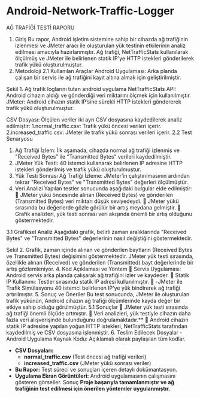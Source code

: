 ﻿# Android-Network-Traffic-Logger

 AĞ TRAFİĞİ TESTİ RAPORU
1. Giriş
Bu rapor, Android işletim sistemine sahip bir cihazda ağ trafiğinin izlenmesi ve JMeter aracı ile oluşturulan yük testinin etkilerinin analiz edilmesi amacıyla hazırlanmıştır. Ağ trafiği, NetTrafficStats kullanılarak ölçülmüş ve JMeter ile belirlenen statik IP'ye HTTP istekleri gönderilerek trafik yükü oluşturulmuştur.
2. Metodoloji
2.1 Kullanılan Araçlar
Android Uygulaması: Arka planda çalışan bir servis ile ağ trafiğini kayıt altına almak için geliştirilmiştir.
 
Şekil 1. Ağ trafik loglarını tutan android uygulama 
NetTrafficStats API: Android cihazın aldığı ve gönderdiği veri miktarını ölçmek için kullanılmıştır.
JMeter: Android cihazın statik IP’sine sürekli HTTP istekleri göndererek trafik yükü oluşturulmuştur.
 
CSV Dosyası: Ölçülen veriler iki ayrı CSV dosyasına kaydedilerek analiz edilmiştir:
  1.normal_traffic.csv: Trafik yükü öncesi verileri içerir.
  2.increased_traffic.csv: JMeter ile trafik yükü sonrası verileri içerir.
2.2 Test Senaryosu
1. Ağ Trafiği İzlem: İlk aşamada, cihazda normal ağ trafiği izlenmiş ve "Received Bytes" ile "Transmitted Bytes" verileri kaydedilmiştir.
2. JMeter Yük Testi: 40 istemci kullanarak belirlenen IP adresine HTTP istekleri gönderilmiş ve trafik yükü oluşturulmuştur.
3. Yük Testi Sonrası Ağ Trafiği İzleme: JMeter’in çalıştırılmasının ardından tekrar "Received Bytes" ve "Transmitted Bytes" değerleri ölçülmüştür.
3. Veri Analizi
Yapılan testler sonucunda aşağıdaki bulgular elde edilmiştir:
	JMeter yükü öncesinde alınan (Received Bytes) ve gönderilen (Transmitted Bytes) veri miktarı düşük seviyedeydi.
	JMeter yükü sırasında bu değerlerde gözle görülür bir artış meydana gelmiştir.
	Grafik analizleri, yük testi sonrası veri akışında önemli bir artış olduğunu göstermektedir.

3.1 Grafiksel Analiz
Aşağıdaki grafik, belirli zaman aralıklarında "Received Bytes" ve "Transmitted Bytes" değerlerinin nasıl değiştiğini göstermektedir.
 
Şekil 2. Grafik, zaman içinde alınan ve gönderilen baytların (Received Bytes ve Transmitted Bytes) değişimini göstermektedir. JMeter yük testi sırasında, özellikle alınan (Received) ve gönderilen (Transmitted) bayt değerlerinde bir artış gözlemleniyor.
4. Kod Açıklaması ve Yöntem
	Servis Uygulaması: Android servis arka planda çalışarak ağ trafiğini izler ve kaydeder.
	Statik IP Kullanımı: Testler sırasında statik IP adresi kullanılmıştır.
	-JMeter ile Trafik Simülasyonu 40 istemci belirlenen IP’ye yük bindirerek ağ trafiği artırılmıştır.
5. Sonuç ve Öneriler
Bu test sonucunda, JMeter ile oluşturulan trafik yükünün, Android cihazın ağ trafiği ölçümlerinde kayda değer bir etkiye sahip olduğu görülmüştür.
5.1 Sonuçlar
	JMeter yük testi sırasında ağ trafiği önemli ölçüde artmıştır.
	Veri analizleri, yük testiyle cihazın daha fazla veri alışverişinde bulunduğunu doğrulamaktadır.**
	Android cihazın statik IP adresine yapılan yoğun HTTP istekleri, NetTrafficStats tarafından kaydedilmiş ve CSV dosyasına işlenmiştir.
6. Teslim Edilecek Dosyalar
-Android Uygulama Kaynak Kodu: Açıklamalı olarak paylaşılan tüm kodlar.

- **CSV Dosyaları:**
  - **normal_traffic.csv** (Test öncesi ağ trafiği verileri)
  - **increased_traffic.csv** (JMeter yükü sonrası veriler)
- **Bu Rapor:** Test süreci ve sonuçları içeren detaylı dokümantasyon.
- **Uygulama Ekran Görüntüleri:** Android uygulamasının çalışmasını gösteren görseller.
Sonuç
**Proje başarıyla tamamlanmıştır ve ağ trafiğinin test edilmesi için önerilen yöntemler uygulanmıştır.**

